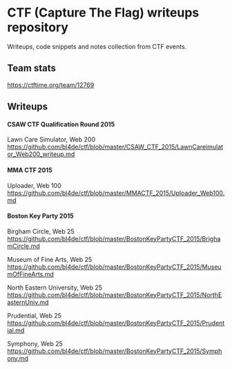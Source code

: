 # CTF (Capture The Flag) writeups repository


Writeups, code snippets and notes collection from CTF events.


## Team stats
https://ctftime.org/team/12769


## Writeups

#### CSAW CTF Qualification Round 2015

Lawn Care Simulator, Web 200
https://github.com/bl4de/ctf/blob/master/CSAW_CTF_2015/LawnCareimulator_Web200_writeup.md

#### MMA CTF 2015

Uploader, Web 100         
https://github.com/bl4de/ctf/blob/master/MMACTF_2015/Uploader_Web100.md

#### Boston Key Party 2015

Birgham Circle, Web 25          
https://github.com/bl4de/ctf/blob/master/BostonKeyPartyCTF_2015/BrighamCircle.md

Museum of Fine Arts, Web 25         
https://github.com/bl4de/ctf/blob/master/BostonKeyPartyCTF_2015/MuseumOfFineArts.md

North Eastern University, Web 25        
https://github.com/bl4de/ctf/blob/master/BostonKeyPartyCTF_2015/NorthEasternUniv.md

Prudential, Web 25        
https://github.com/bl4de/ctf/blob/master/BostonKeyPartyCTF_2015/Prudential.md

Symphony, Web 25          
https://github.com/bl4de/ctf/blob/master/BostonKeyPartyCTF_2015/Symphony.md

